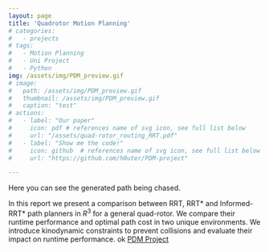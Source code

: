 ```yaml
---
layout: page
title: 'Quadrotor Motion Planning'
# categories:
#   - projects
# tags:
#   - Motion Planning
#   - Uni Project
#   - Python
img: /assets/img/PDM_preview.gif
# image: 
#   path: /assets/img/PDM_preview.gif
#   thumbnail: /assets/img/PDM_preview.gif
#   caption: "test"
# actions:
#   - label: "Our paper"
#     icon: pdf # references name of svg icon, see full list below
#     url: "/assets/quad-rotor_routing_RRT.pdf"
#   - label: "Show me the code!"
#     icon: github  # references name of svg icon, see full list below
#     url: "https://github.com/h0uter/PDM-project"

---
```


<!-- ![wow](/assets/img/PDM_preview.gif) -->
<div class="row">
    <div class="col-sm mt-3 mt-md-0">
        <img class="img-fluid rounded z-depth-1" src="{{ '/assets/img/PDM_preview.gif' | relative_url }}" alt="" title="example image"/>
    </div>
</div>
<div class="caption">
    Here you can see the generated path being chased.
</div>


In this report we present a comparison between RRT, RRT* and Informed-RRT* path planners in $R^3$ for a general quad-rotor. We compare their runtime performance and optimal path cost in two unique environments. We introduce kinodynamic constraints to prevent collisions and evaluate their impact on runtime performance. 
ok
[PDM Project](https://github.com/h0uter/PDM-project)

<!-- In short: we built a simulation from the ground up in Python and then implemented RRT and RRT* path planning algorithms to find a path through an obstacle course. Then we simulated a quadrotor to execute this trajectory with a PID controller and chase mode. -->
